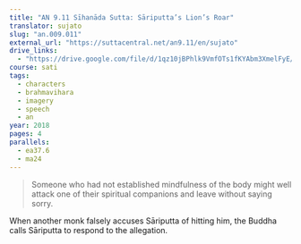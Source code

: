 ```yaml
---
title: "AN 9.11 Sīhanāda Sutta: Sāriputta’s Lion’s Roar"
translator: sujato
slug: "an.009.011"
external_url: "https://suttacentral.net/an9.11/en/sujato"
drive_links:
  - "https://drive.google.com/file/d/1qz10jBPhlk9VmfOTs1fKYAbm3XmelFyE/view?usp=drivesdk"
course: sati
tags:
  - characters
  - brahmavihara
  - imagery
  - speech
  - an
year: 2018
pages: 4
parallels:
  - ea37.6
  - ma24
---
```


> Someone who had not established mindfulness of the body might well attack one of their spiritual companions and leave without saying sorry.

When another monk falsely accuses Sāriputta of hitting him, the Buddha calls Sāriputta to respond to the allegation.
